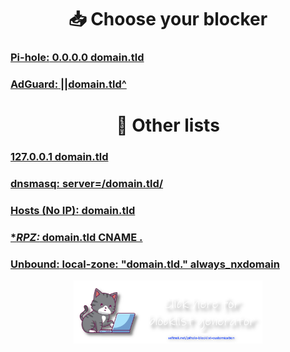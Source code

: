 <div align="center">
    <h1>📥 Choose your blocker</h1>
</div>

### [**Pi-hole:** 0.0.0.0 domain.tld](md/Pi-hole.md)
### [**AdGuard:** ||domain.tld^](md/AdGuard.md)


<div align="center">
    <h1>📝 Other lists</h1>
</div>

### [**127.0.0.1** domain.tld](md/127.0.0.1.md)
### [**dnsmasq:** server=/domain.tld/](md/dnsmasq.md)
### [**Hosts (No IP):** domain.tld](md/noip.md)
### [**RPZ:* domain.tld CNAME .](md/RPZ.md)
### [**Unbound:** local-zone: "domain.tld." always_nxdomain](md/Unbound.md)


<div align="center">
    <a href="https://sefinek.net/blocklist-generator" title="Personalized Blocklist Generator - Take Full Control of Your Network">
        <img src="../../images/generator.png" width="60%" alt="">
    </a>
</div>